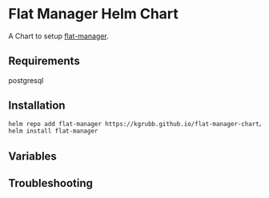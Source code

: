 # Flat Manager Helm Chart

A Chart to setup [flat-manager]().

## Requirements

postgresql

## Installation

```sh
helm repo add flat-manager https://kgrubb.github.io/flat-manager-chart/
helm install flat-manager
```

## Variables



## Troubleshooting

